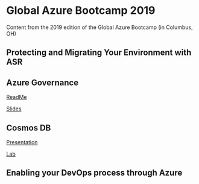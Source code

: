 
# Global Azure Bootcamp 2019

Content from the 2019 edition of the Global Azure Bootcamp (in Columbus, OH)

## Protecting and Migrating Your Environment with ASR

## Azure Governance

[ReadMe](./Azure%20Governance/Readme.md)

[Slides](./Azure%20Governance/Slides.pdf)

## Cosmos DB

[Presentation](https://github.com/AzureCosmosDB/content/blob/master/decks/CosmosDBTechnicalOverview.pptx)

[Lab](https://cosmosdb.github.io/labs/)

## Enabling your DevOps process through Azure
